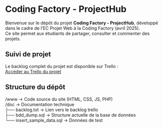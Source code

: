 # Coding Factory - ProjectHub

Bienvenue sur le dépôt du projet **Coding Factory - ProjectHub**, développé dans le cadre de l’EC Projet Web à la Coding Factory (avril 2025).  
Ce site permet aux étudiants de partager, consulter et commenter des projets.

## Suivi de projet

Le backlog complet du projet est disponible sur Trello :  
[Accéder au Trello du projet](https://trello.com/b/cnsd4DM9/projects-hub)

## Structure du dépôt

/www → Code source du site (HTML, CSS, JS, PHP) <br />
/doc → Documentation technique <br />
├── backlog.txt → Lien vers le backlog trello <br />
├── bdd_dump.sql → Structure actuelle de la base de données <br />
└── insert_sample_data.sql → Données de test <br />
